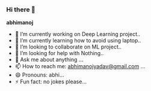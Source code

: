 ### Hi there 👋

**abhimanoj** 

- 🔭 I’m currently working on Deep Learning project..
- 🌱 I’m currently learning how to avoid using laptop..
- 👯 I’m looking to collaborate on ML project..
- 🤔 I’m looking for help with Nothing..
- 💬 Ask me about anything ...
- 📫 How to reach me: abhimanojyadav@gmail.com ...
- 😄 Pronouns: abhi...
- ⚡ Fun fact: no jokes please...

